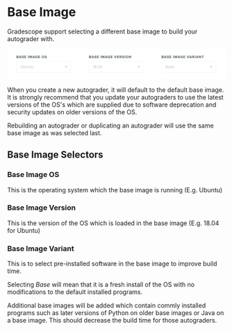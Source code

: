 # Base Image

Gradescope support selecting a different base image to build your autograder with.

[![Base Image Selector](base_image_selector.png)](base_image_selector.png)

When you create a new autograder, it will default to the default base image. It is strongly recommend that you update your autograders to use the latest versions of the OS's which are supplied due to software deprecation and security updates on older versions of the OS.

Rebuilding an autograder or duplicating an autograder will use the same base image as was selected last.

## Base Image Selectors

### Base Image OS

This is the operating system which the base image is running (E.g. Ubuntu)

### Base Image Version

This is the version of the OS which is loaded in the base image (E.g. 18.04 for Ubuntu)

### Base Image Variant

This is to select pre-installed software in the base image to improve build time.

Selecting *Base* will mean that it is a fresh install of the OS with no modifications to the default installed programs.

Additional base images will be added which contain commly installed programs such as later versions of Python on older base images or Java on a base image. This should decrease the build time for those autograders.